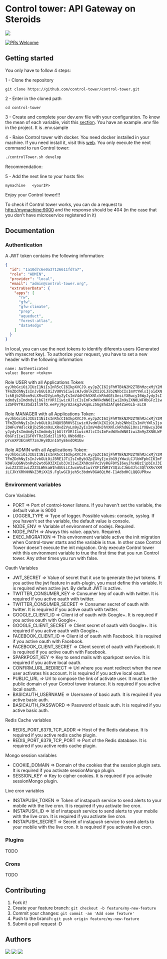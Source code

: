 # Control tower: API Gateway on Steroids

<img src="https://avatars0.githubusercontent.com/u/20566771?v=3&s=200" style="display: block; margin: 0 auto;">




[![PRs Welcome](https://img.shields.io/badge/PRs-welcome-brightgreen.svg)](#contributing)

## Getting started

You only have to follow 4 steps:

1 - Clone the repository

```
git clone https://github.com/control-tower/control-tower.git
```

2 - Enter in the cloned path

```
cd control-tower
```

3 - Create and complete your dev.env file with your configuration. To know the mean of each variable, visit this [section](#environment-variables). You have an example .env file in the project. It is .env.sample

4 - Raise Control tower with docker. You need docker installed in your machine. If you need install it, visit this [web](https://www.docker.com/products/docker). You only execute the next command to run Control tower:

```bash
./controlTower.sh develop
```


Recommendation:

5 - Add the next line to your hosts file:

```
mymachine   <yourIP>
```

Enjoy your Control tower!!!

To check if Control tower works, you can do a request to [http://mymachine:9000](http://mymachine:9000/) and the response should be 404 (in the case that you don't have microservice registered in it)


## Documentation

### Authentication

A JWT token contains the following information:

```json
{
  "id": "1a10d7c6e0a37126611fd7a7",
  "role": "ADMIN",
  "provider": "local",
  "email": "admin@control-tower.org",
  "extraUserData": {
    "apps": [
      "rw",
      "gfw",
      "gfw-climate",
      "prep",
      "aqueduct",
      "forest-atlas",
      "data4sdgs"
    ]
  }
}
```

In local, you can use the next tokens to identify diferents users (Generated with mysecret key).
To authorize your request, you have to set a new header with the following information:

```
name: Authenticated
value: Bearer <token>
```

Role USER with all Applications
Token: `eyJhbGciOiJIUzI1NiIsInR5cCI6IkpXVCJ9.eyJpZCI6IjFhMTBkN2M2ZTBhMzcxMjY2MTFmZDdhNyIsInJvbGUiOiJVU0VSIiwicHJvdmlkZXIiOiJsb2NhbCIsImVtYWlsIjoidXNlckBjb250cm9sLXRvd2VyLm9yZyIsImV4dHJhVXNlckRhdGEiOnsiYXBwcyI6WyJydyIsImdmdyIsImdmdy1jbGltYXRlIiwicHJlcCIsImFxdWVkdWN0IiwiZm9yZXN0LWF0bGFzIiwiZGF0YTRzZGdzIl19fQ.eePyj9grA2akg2vKqmLz5Gg8hd2Afq64ZaeGLb-aLC0`

Role MANAGER with all Applications
Token: `eyJhbGciOiJIUzI1NiIsInR5cCI6IkpXVCJ9.eyJpZCI6IjFhMTBkN2M2ZTBhMzcxMjY2MTFmZDdhNyIsInJvbGUiOiJNQU5BR0VSIiwicHJvdmlkZXIiOiJsb2NhbCIsImVtYWlsIjoibWFuYWdlckBjb250cm9sLXRvd2VyLm9yZyIsImV4dHJhVXNlckRhdGEiOnsiYXBwcyI6WyJydyIsImdmdyIsImdmdy1jbGltYXRlIiwicHJlcCIsImFxdWVkdWN0IiwiZm9yZXN0LWF0bGFzIiwiZGF0YTRzZGdzIl19fQ.ONb6dBz-pYxmXP3ECmRT7zmJHy8Dzn1GYyE6ndOR1Uw`

Role ADMIN with all Applications
Token: `eyJhbGciOiJIUzI1NiIsInR5cCI6IkpXVCJ9.eyJpZCI6IjFhMTBkN2M2ZTBhMzcxMjY2MTFmZDdhNyIsInJvbGUiOiJBRE1JTiIsInByb3ZpZGVyIjoibG9jYWwiLCJlbWFpbCI6ImFkbWluQGNvbnRyb2wtdG93ZXIub3JnIiwiZXh0cmFVc2VyRGF0YSI6eyJhcHBzIjpbInJ3IiwiZ2Z3IiwiZ2Z3LWNsaW1hdGUiLCJwcmVwIiwiYXF1ZWR1Y3QiLCJmb3Jlc3QtYXRsYXMiLCJkYXRhNHNkZ3MiXX19.FglwGCDjeh5c3bdmV0GA6QiMd-I1AdbdHCLQQGUPRxw`

### Environment variables

Core Variables

- PORT => Port of control-tower listens. If you haven't set the variable, the default value is 9000
- LOGGER_TYPE => Type of logger. Possible values: console, syslog. If you haven't set the variable, the default value is console.
- NODE_ENV => Variable of environment of nodejs. Required.
- NODE_PATH => Always this value. app/src. Required.
- EXEC_MIGRATION => This environment variable active the init migration when Control-tower starts and the variable is true. In other case Control Tower doesn't execute the init migration. Only execute Control tower with this environment variable to true the first time that you run Control tower. Any other times you run with false.

Oauth Variables

- JWT_SECRET => Value of secret that it use to generate the jwt tokens. If you active the jwt feature in auth-plugin, you must define this variable. It is required when active jwt. By default JWT is active.
- TWITTER_CONSUMER_KEY => Consumer key of oauth with twitter. It is required if you active oauth with twitter.
- TWITTER_CONSUMER_SECRET => Consumer secret of oauth with twitter. It is required if you active oauth with twitter.
- GOOGLE_CLIENT_ID => Client id of oauth with Google+. It is required if you active oauth with Google+.
- GOOGLE_CLIENT_SECRET => Client secret of oauth with Google+. It is required if you active oauth with Google+.
- FACEBOOK_CLIENT_ID => Client id of oauth with Facebook. It is required if you active oauth with Facebook.
- FACEBOOK_CLIENT_SECRET => Client secret of oauth with Facebook. It is required if you active oauth with Facebook.
- SPARKPOST_KEY => Key to send mails with sparkpost service. It is required if you active local oauth.
- CONFIRM_URL_REDIRECT => Url where you want redirect when the new user activates his account. It is required if you active local oauth.
- PUBLIC_URL => Url to compose the link of activate user. It must be the public domain of your Control tower instance. It is required if you active local oauth.
- BASICAUTH_USERNAME => Username of basic auth. It is required if you active basic auth.
- BASICAUTH_PASSWORD => Password of basic auth. It is required if you active basic auth.

Redis Cache variables

- REDIS_PORT_6379_TCP_ADDR => Host of the Redis database. It is required if you active redis cache plugin.
- REDIS_PORT_6379_TCP_PORT => Port of the Redis database. It is required if you active redis cache plugin.

Mongo session variables

- COOKIE_DOMAIN => Domain of the cookies that the session plugin sets. It is required if you activate sessionMongo plugin.
- SESSION_KEY => Key to cipher cookies.  It is required if you activate sessionMongo plugin.

Live cron variables

- INSTAPUSH_TOKEN => Token of instapush service to send alerts to your mobile with the live cron. It is required if you activate live cron.
- INSTAPUSH_ID => Id of instapush service to send alerts to your mobile with the live cron. It is required if you activate live cron.
- INSTAPUSH_SECRET => Secret of instapush service to send alerts to your mobile with the live cron. It is required if you activate live cron.

### Plugins

TODO

### Crons

TODO


## Contributing

1. Fork it!
2. Create your feature branch: `git checkout -b feature/my-new-feature`
3. Commit your changes: `git commit -am 'Add some feature'`
4. Push to the branch: `git push origin feature/my-new-feature`
5. Submit a pull request :D

## Authors 

  <a href="https://github.com/rrequero" target="_blank" style="display: inline-block">
    <img src="https://secure.gravatar.com/avatar/88658283520e4fa50fd767c8b52bf4f8?s=80">
  </a>

  <a href="https://github.com/archelogos" target="_blank" style="display: inline-block">
    <img src="https://avatars3.githubusercontent.com/u/8081142?v=3&s=80">
  </a>

  <a href="https://github.com/hectoruch" target="_blank" style="display: inline-block">
    <img src="https://avatars2.githubusercontent.com/u/8074563?v=3&s=80">
  </a>


